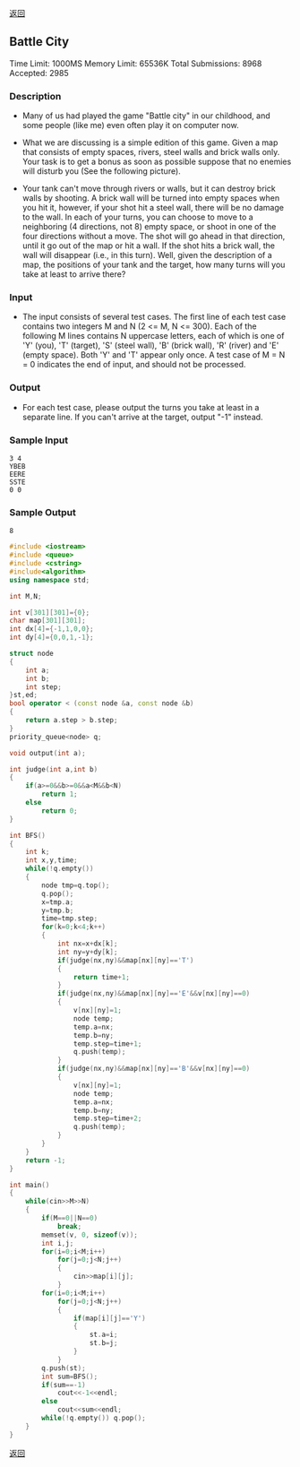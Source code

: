 ﻿[返回](https://github.com/superkunn/acmer)
## Battle City
Time Limit: 1000MS		Memory Limit: 65536K
Total Submissions: 8968		Accepted: 2985
### Description

* Many of us had played the game "Battle city" in our childhood, and some people (like me) even often play it on computer now. 


* What we are discussing is a simple edition of this game. Given a map that consists of empty spaces, rivers, steel walls and brick walls only. Your task is to get a bonus as soon as possible suppose that no enemies will disturb you (See the following picture). 


* Your tank can't move through rivers or walls, but it can destroy brick walls by shooting. A brick wall will be turned into empty spaces when you hit it, however, if your shot hit a steel wall, there will be no damage to the wall. In each of your turns, you can choose to move to a neighboring (4 directions, not 8) empty space, or shoot in one of the four directions without a move. The shot will go ahead in that direction, until it go out of the map or hit a wall. If the shot hits a brick wall, the wall will disappear (i.e., in this turn). Well, given the description of a map, the positions of your tank and the target, how many turns will you take at least to arrive there?
### Input

* The input consists of several test cases. The first line of each test case contains two integers M and N (2 <= M, N <= 300). Each of the following M lines contains N uppercase letters, each of which is one of 'Y' (you), 'T' (target), 'S' (steel wall), 'B' (brick wall), 'R' (river) and 'E' (empty space). Both 'Y' and 'T' appear only once. A test case of M = N = 0 indicates the end of input, and should not be processed.
### Output

* For each test case, please output the turns you take at least in a separate line. If you can't arrive at the target, output "-1" instead.
### Sample Input
```
3 4
YBEB
EERE
SSTE
0 0
```
### Sample Output
```
8
```
```c++
#include <iostream>
#include <queue>
#include <cstring>
#include<algorithm>
using namespace std;

int M,N;

int v[301][301]={0};
char map[301][301];
int dx[4]={-1,1,0,0};
int dy[4]={0,0,1,-1};

struct node
{
    int a;
    int b;
    int step;
}st,ed;
bool operator < (const node &a, const node &b)
{
    return a.step > b.step;
}
priority_queue<node> q;

void output(int a);

int judge(int a,int b)
{
    if(a>=0&&b>=0&&a<M&&b<N)
        return 1;
    else
        return 0;
}

int BFS()
{
    int k;
    int x,y,time;
    while(!q.empty())
    {
        node tmp=q.top();
        q.pop();
        x=tmp.a;
        y=tmp.b;
        time=tmp.step;
        for(k=0;k<4;k++)
        {
            int nx=x+dx[k];
            int ny=y+dy[k];
            if(judge(nx,ny)&&map[nx][ny]=='T')
            {
                return time+1;
            }
            if(judge(nx,ny)&&map[nx][ny]=='E'&&v[nx][ny]==0)
            {
                v[nx][ny]=1;
                node temp;
                temp.a=nx;
                temp.b=ny;
                temp.step=time+1;
                q.push(temp);
            }
            if(judge(nx,ny)&&map[nx][ny]=='B'&&v[nx][ny]==0)
            {
                v[nx][ny]=1;
                node temp;
                temp.a=nx;
                temp.b=ny;
                temp.step=time+2;
                q.push(temp);
            }
        }
    }
    return -1;
}

int main()
{
    while(cin>>M>>N)
    {
        if(M==0||N==0)
            break;
        memset(v, 0, sizeof(v));
        int i,j;
        for(i=0;i<M;i++)
            for(j=0;j<N;j++)
            {
                cin>>map[i][j];
            }
        for(i=0;i<M;i++)
            for(j=0;j<N;j++)
            {
                if(map[i][j]=='Y')
                {
                    st.a=i;
                    st.b=j;
                }
            }
        q.push(st);
        int sum=BFS();
        if(sum==-1)
            cout<<-1<<endl;
        else
            cout<<sum<<endl;
        while(!q.empty()) q.pop();
    }
}

```
[返回](https://github.com/superkunn/acmer)